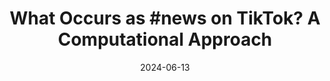 ---
title: "What Occurs as #news on TikTok? A Computational Approach"
collection: publications
permalink: /publication/2024-06-13-What-Occurs-as-news-on-TikTok-A-Computational-Approach
date: 2024-06-13
venue: 'Companion Publication of the 16th ACM Web Science Conference'
citation: ' Lion Wedel,  Jonathan Hendrickx,  Anna-Theresa Mayer, &quot;What Occurs as #news on TikTok? A Computational Approach.&quot; Companion Publication of the 16th ACM Web Science Conference, 1900.'
doi: '10.1145/3630744.3658409'
---